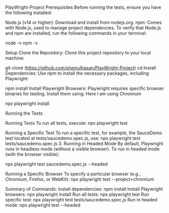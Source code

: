 PlayWright-Project
Prerequisites Before running the tests, ensure you have the following installed:

Node.js (v14 or higher): Download and install from nodejs.org. npm: Comes with Node.js, used to manage project dependencies. To verify that Node.js and npm are installed, run the following commands in your terminal:

node -v npm -v

Setup Clone the Repository: Clone this project repository to your local machine:

git clone (https://github.com/shemulhasan/PlayWright-Project) cd Install Dependencies: Use npm to install the necessary packages, including Playwright:

npm install Install Playwright Browsers: Playwright requires specific browser binaries for testing. Install them using: Here I am using Chromium

npx playwright install

Running the Tests

Running Tests To run all tests, execute:
npx playwright test

Running a Specific Test To run a specific test, for example, the SauceDemo test located at tests/saucedemo.spec.js, use:
npx playwright test tests/saucedemo.spec.js 3. Running in Headed Mode By default, Playwright runs in headless mode (without a visible browser). To run in headed mode (with the browser visible):

npx playwright test saucedemo.spec.js --headed

Running a Specific Browser To specify a particular browser (e.g., Chromium, Firefox, or WebKit):
npx playwright test --project=chromium

Summary of Commands: Install dependencies: npm install Install Playwright browsers: npx playwright install Run all tests: npx playwright test Run specific test: npx playwright test tests/saucedemo.spec.js Run in headed mode: npx playwright test --headed

